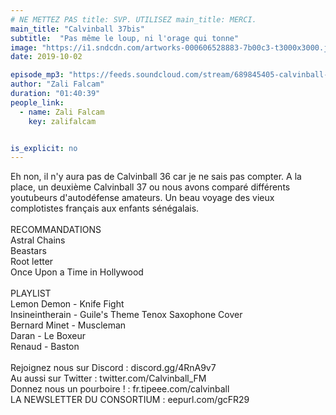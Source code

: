 ```yaml
---
# NE METTEZ PAS title: SVP. UTILISEZ main_title: MERCI.
main_title: "Calvinball 37bis"
subtitle:  "Pas même le loup, ni l'orage qui tonne"
image: "https://i1.sndcdn.com/artworks-000606528883-7b00c3-t3000x3000.jpg"
date: 2019-10-02

episode_mp3: "https://feeds.soundcloud.com/stream/689845405-calvinball-radio-calvinball-37bis-pas-meme-le-loup-ni-lorage-qui-tonne.mp3"
author: "Zali Falcam"
duration: "01:40:39"
people_link: 
  - name: Zali Falcam
    key: zalifalcam


is_explicit: no
---
```


<PodcastHeader/>

<!-- ECRIRE LA DESCRIPTION DE L'EPISODE SOUS CETTE LIGNE -->
Eh non, il n'y aura pas de Calvinball 36 car je ne sais pas compter. A la place, un deuxième Calvinball 37 ou nous avons comparé différents youtubeurs d'autodéfense amateurs. Un beau voyage des vieux complotistes français aux enfants sénégalais.<br><br>RECOMMANDATIONS<br>Astral Chains<br>Beastars<br>Root letter<br>Once Upon a Time in Hollywood<br><br>PLAYLIST<br>Lemon Demon - Knife Fight<br>Insineintherain - Guile's Theme Tenox Saxophone Cover<br>Bernard Minet - Muscleman<br>Daran - Le Boxeur<br>Renaud - Baston<br><br>Rejoignez nous sur Discord : discord.gg/4RnA9v7<br>Au aussi sur Twitter : twitter.com/Calvinball_FM<br>Donnez nous un pourboire ! : fr.tipeee.com/calvinball<br>LA NEWSLETTER DU CONSORTIUM : eepurl.com/gcFR29

